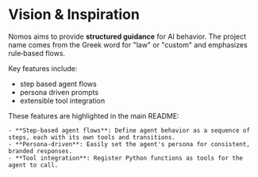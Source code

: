 # Vision & Inspiration

Nomos aims to provide **structured guidance** for AI behavior. The project name comes from the Greek word for "law" or "custom" and emphasizes rule‑based flows.

Key features include:

- step based agent flows
- persona driven prompts
- extensible tool integration

These features are highlighted in the main README:

```
- **Step-based agent flows**: Define agent behavior as a sequence of steps, each with its own tools and transitions.
- **Persona-driven**: Easily set the agent's persona for consistent, branded responses.
- **Tool integration**: Register Python functions as tools for the agent to call.
```
